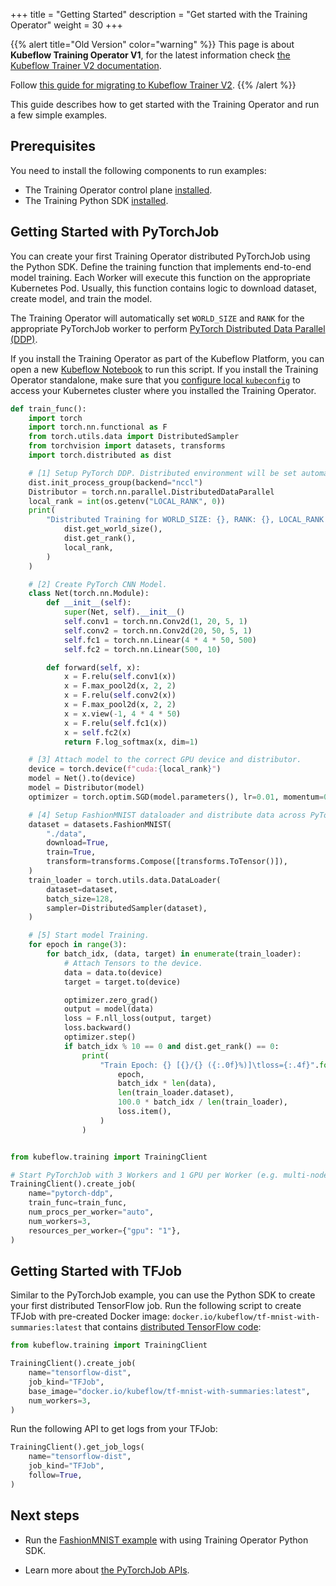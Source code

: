 +++
title = "Getting Started"
description = "Get started with the Training Operator"
weight = 30
+++

{{% alert title="Old Version" color="warning" %}}
This page is about **Kubeflow Training Operator V1**, for the latest information check
[the Kubeflow Trainer V2 documentation](/docs/components/trainer).

Follow [this guide for migrating to Kubeflow Trainer V2](/docs/components/trainer/operator-guides/migration).
{{% /alert %}}

This guide describes how to get started with the Training Operator and run a few simple examples.

## Prerequisites

You need to install the following components to run examples:

- The Training Operator control plane [installed](/docs/components/trainer/legacy-v1/installation/#installing-the-control-plane).
- The Training Python SDK [installed](/docs/components/trainer/legacy-v1/installation/#installing-the-python-sdk).

## Getting Started with PyTorchJob

You can create your first Training Operator distributed PyTorchJob using the Python SDK. Define the
training function that implements end-to-end model training. Each Worker will execute this
function on the appropriate Kubernetes Pod. Usually, this function contains logic to
download dataset, create model, and train the model.

The Training Operator will automatically set `WORLD_SIZE` and `RANK` for the appropriate PyTorchJob
worker to perform [PyTorch Distributed Data Parallel (DDP)](https://pytorch.org/tutorials/intermediate/ddp_tutorial.html).

If you install the Training Operator as part of the Kubeflow Platform, you can open a new
[Kubeflow Notebook](/docs/components/notebooks/quickstart-guide/) to run this script. If you
install the Training Operator standalone, make sure that you
[configure local `kubeconfig`](https://kubernetes.io/docs/tasks/access-application-cluster/access-cluster/#programmatic-access-to-the-api)
to access your Kubernetes cluster where you installed the Training Operator.

```python
def train_func():
    import torch
    import torch.nn.functional as F
    from torch.utils.data import DistributedSampler
    from torchvision import datasets, transforms
    import torch.distributed as dist

    # [1] Setup PyTorch DDP. Distributed environment will be set automatically by Training Operator.
    dist.init_process_group(backend="nccl")
    Distributor = torch.nn.parallel.DistributedDataParallel
    local_rank = int(os.getenv("LOCAL_RANK", 0))
    print(
        "Distributed Training for WORLD_SIZE: {}, RANK: {}, LOCAL_RANK: {}".format(
            dist.get_world_size(),
            dist.get_rank(),
            local_rank,
        )
    )

    # [2] Create PyTorch CNN Model.
    class Net(torch.nn.Module):
        def __init__(self):
            super(Net, self).__init__()
            self.conv1 = torch.nn.Conv2d(1, 20, 5, 1)
            self.conv2 = torch.nn.Conv2d(20, 50, 5, 1)
            self.fc1 = torch.nn.Linear(4 * 4 * 50, 500)
            self.fc2 = torch.nn.Linear(500, 10)

        def forward(self, x):
            x = F.relu(self.conv1(x))
            x = F.max_pool2d(x, 2, 2)
            x = F.relu(self.conv2(x))
            x = F.max_pool2d(x, 2, 2)
            x = x.view(-1, 4 * 4 * 50)
            x = F.relu(self.fc1(x))
            x = self.fc2(x)
            return F.log_softmax(x, dim=1)

    # [3] Attach model to the correct GPU device and distributor.
    device = torch.device(f"cuda:{local_rank}")
    model = Net().to(device)
    model = Distributor(model)
    optimizer = torch.optim.SGD(model.parameters(), lr=0.01, momentum=0.5)

    # [4] Setup FashionMNIST dataloader and distribute data across PyTorchJob workers.
    dataset = datasets.FashionMNIST(
        "./data",
        download=True,
        train=True,
        transform=transforms.Compose([transforms.ToTensor()]),
    )
    train_loader = torch.utils.data.DataLoader(
        dataset=dataset,
        batch_size=128,
        sampler=DistributedSampler(dataset),
    )

    # [5] Start model Training.
    for epoch in range(3):
        for batch_idx, (data, target) in enumerate(train_loader):
            # Attach Tensors to the device.
            data = data.to(device)
            target = target.to(device)

            optimizer.zero_grad()
            output = model(data)
            loss = F.nll_loss(output, target)
            loss.backward()
            optimizer.step()
            if batch_idx % 10 == 0 and dist.get_rank() == 0:
                print(
                    "Train Epoch: {} [{}/{} ({:.0f}%)]\tloss={:.4f}".format(
                        epoch,
                        batch_idx * len(data),
                        len(train_loader.dataset),
                        100.0 * batch_idx / len(train_loader),
                        loss.item(),
                    )
                )


from kubeflow.training import TrainingClient

# Start PyTorchJob with 3 Workers and 1 GPU per Worker (e.g. multi-node, multi-worker job).
TrainingClient().create_job(
    name="pytorch-ddp",
    train_func=train_func,
    num_procs_per_worker="auto",
    num_workers=3,
    resources_per_worker={"gpu": "1"},
)
```

## Getting Started with TFJob

Similar to the PyTorchJob example, you can use the Python SDK to create your first distributed
TensorFlow job. Run the following script to create TFJob with pre-created Docker image:
`docker.io/kubeflow/tf-mnist-with-summaries:latest` that contains
[distributed TensorFlow code](https://github.com/kubeflow/training-operator/tree/e6b4300f9dfebb5c2a3269641c828add367688ee/examples/tensorflow/mnist_with_summaries):

```python
from kubeflow.training import TrainingClient

TrainingClient().create_job(
    name="tensorflow-dist",
    job_kind="TFJob",
    base_image="docker.io/kubeflow/tf-mnist-with-summaries:latest",
    num_workers=3,
)
```

Run the following API to get logs from your TFJob:

```python
TrainingClient().get_job_logs(
    name="tensorflow-dist",
    job_kind="TFJob",
    follow=True,
)
```

## Next steps

- Run the [FashionMNIST example](https://github.com/kubeflow/training-operator/blob/release-1.9/examples/pytorch/image-classification/Train-CNN-with-FashionMNIST.ipynb) with using Training Operator Python SDK.

- Learn more about [the PyTorchJob APIs](/docs/components/trainer/legacy-v1/user-guides/pytorch/).
